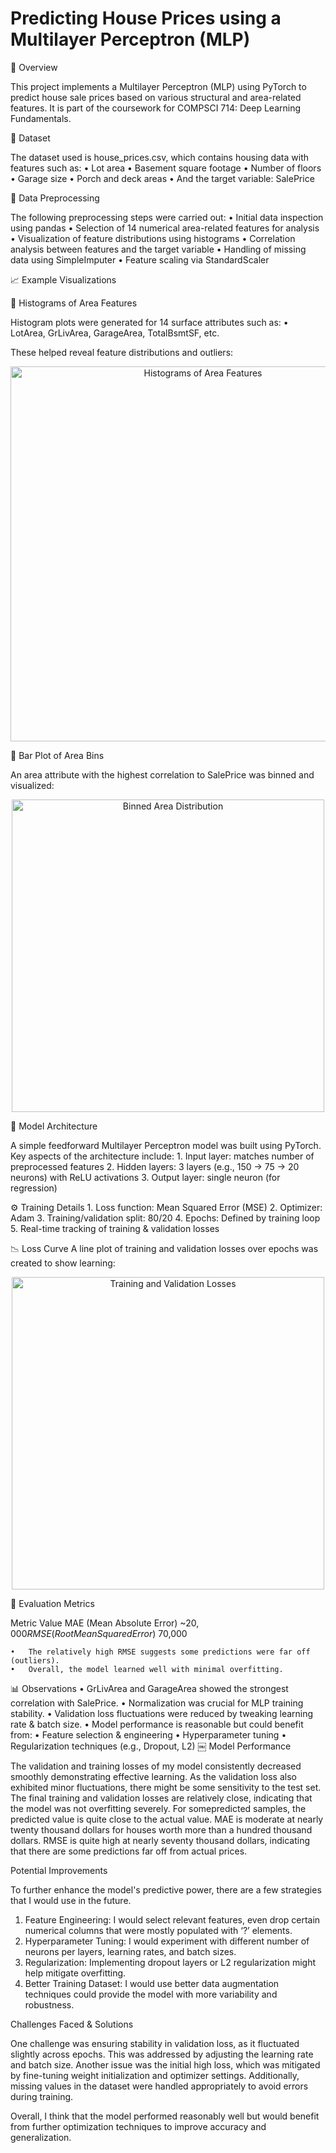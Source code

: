 # Predicting House Prices using a Multilayer Perceptron (MLP)

📌 Overview

This project implements a Multilayer Perceptron (MLP) using PyTorch to predict house sale prices based on various structural and area-related features. It is part of the coursework for COMPSCI 714: Deep Learning Fundamentals.

📂 Dataset

The dataset used is house_prices.csv, which contains housing data with features such as:
	•	Lot area
	•	Basement square footage
	•	Number of floors
	•	Garage size
	•	Porch and deck areas
	•	And the target variable: SalePrice

🧼 Data Preprocessing

The following preprocessing steps were carried out:
	•	Initial data inspection using pandas
	•	Selection of 14 numerical area-related features for analysis
	•	Visualization of feature distributions using histograms
	•	Correlation analysis between features and the target variable
	•	Handling of missing data using SimpleImputer
	•	Feature scaling via StandardScaler

📈 Example Visualizations

🔹 Histograms of Area Features

Histogram plots were generated for 14 surface attributes such as:
	•	LotArea, GrLivArea, GarageArea, TotalBsmtSF, etc.

These helped reveal feature distributions and outliers:

<p align="center"><img src="docs/histograms.png" alt="Histograms of Area Features" width="600"/></p>


🔹 Bar Plot of Area Bins

An area attribute with the highest correlation to SalePrice was binned and visualized:

<p align="center"><img src="docs/barplot_bins.png" alt="Binned Area Distribution" width="500"/></p>

🧠 Model Architecture

A simple feedforward Multilayer Perceptron model was built using PyTorch.
Key aspects of the architecture include:
	1. Input layer: matches number of preprocessed features
	2. Hidden layers: 3 layers (e.g., 150 → 75 → 20 neurons) with ReLU activations
	3. Output layer: single neuron (for regression)

⚙️ Training Details
	1. Loss function: Mean Squared Error (MSE)
	2. Optimizer: Adam
	3. Training/validation split: 80/20
	4. Epochs: Defined by training loop
	5. Real-time tracking of training & validation losses

📉 Loss Curve
A line plot of training and validation losses over epochs was created to show learning:

<p align="center"><img src="docs/loss_curve.png" alt="Training and Validation Losses" width="500"/></p>

🧪 Evaluation Metrics

Metric	Value
MAE (Mean Absolute Error)	~$20,000
RMSE (Root Mean Squared Error)	~$70,000

	•	The relatively high RMSE suggests some predictions were far off (outliers).
	•	Overall, the model learned well with minimal overfitting.

📊 Observations
	•	GrLivArea and GarageArea showed the strongest correlation with SalePrice.
	•	Normalization was crucial for MLP training stability.
	•	Validation loss fluctuations were reduced by tweaking learning rate & batch size.
	•	Model performance is reasonable but could benefit from:
	•	Feature selection & engineering
	•	Hyperparameter tuning
	•	Regularization techniques (e.g., Dropout, L2)
￼
Model Performance

The validation and training losses of my model consistently decreased smoothly demonstrating effective learning. As the validation loss also exhibited minor fluctuations, there might be some sensitivity to the test set. The final training and validation losses are relatively close, indicating that the model was not overfitting severely. For somepredicted samples, the predicted value is quite close to the actual value. MAE is moderate at nearly twenty thousand dollars for houses worth more than a hundred thousand dollars. RMSE is quite high at nearly seventy thousand dollars, indicating that there are some predictions far off from actual prices. 

Potential Improvements

To further enhance the model's predictive power, there are a few strategies that I would use in the future. 

1. Feature Engineering: I would select relevant features, even drop certain numerical columns that were mostly populated with ‘?’ elements.
2. Hyperparameter Tuning: I would experiment with different number of neurons per layers, learning rates, and batch sizes.  
3. Regularization: Implementing dropout layers or L2 regularization might help mitigate overfitting.
4. Better Training Dataset: I would use better data augmentation techniques could provide the model with more variability and robustness.

Challenges Faced & Solutions

One challenge was ensuring stability in validation loss, as it fluctuated slightly across epochs. This was addressed by adjusting the learning rate and batch size. Another issue was the initial high loss, which was mitigated by fine-tuning weight initialization and optimizer settings. Additionally, missing values in the dataset were handled appropriately to avoid errors during training.

Overall, I think that the model performed reasonably well but would benefit from further optimization techniques to improve accuracy and generalization.
